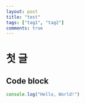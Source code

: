 ```yaml
---
layout: post
title: "test"
tags: ["tag1", "tag2"]
comments: true
---
```

# 첫 글

## Code block

```javascript
console.log("Hello, World!")
```
